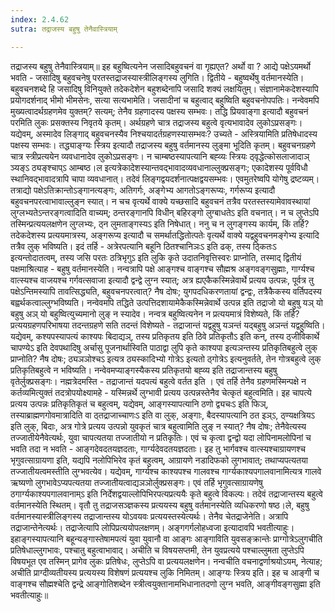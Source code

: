 ```yaml
---
index: 2.4.62
sutra: तद्राजस्य बहुषु तेनैवास्त्रियाम्

---
```

 तद्राजस्य बहुषु तेनैवास्त्रियाम्॥ इह बहुष्वित्यनेन जसादिबहुवचनं वा गृह्यएत? अर्थो वा ? आद्ये पक्षेऽयमर्थो भवति - जसादिषु बहुवचनेषु परतस्तद्राजस्यास्त्रीलिङ्गस्य लुगिति। द्वितीये - बहुष्वर्थेषु वर्तमानस्येति। बहुवचनशब्दे हि जसादिषु विनियुक्ते तदेकदेशेन बहुशब्देनापि जसादि शक्यं लक्षयितुम्। संज्ञानामेकदेशस्यापि प्रयोगदर्शनाद् भीमो भीमसेनः, सत्या सत्यभामेति। जसादीनां च बहुत्वाद् बहुष्विति बहुवचनोपपतिः। नन्वेवमपि मुख्यत्वादर्थग्रहणमेव युक्तम्? सत्यम्; तेनैव ग्रहणादस्य पक्षस्य सम्भवः। तद्धि प्रियवाङ्गा इत्यादौ बहुवचनं परमिति लुकः प्रसक्तस्य निवृतये कृतम्। अर्थग्रहणे चात्र तद्राजस्य बहुत्वे वृत्यभावादेव लुकोऽप्रसङ्गः। यद्येवम्, अस्मादेव लिङ्गाद् बहुवचनस्यैव निश्चयादर्तग्रहणस्यासम्भवः? उच्यते - अस्त्रियामिति प्रतिषेधादस्य पक्षस्य सम्भवः। तद्ध्याङ्ग्यः स्त्रिय इत्यादौ तद्राजस्य बहुषु वर्तमानस्य लुङ्मा भूदिति कृतम्। बहुवचनग्रहणे चात्र स्त्रीप्रत्ययेन व्यवधानादेव लुकोऽप्रसङ्गः। न चाम्बष्ठस्यापत्यानि बह्व्यः स्त्रियः ठ्वृद्धेत्कोसलाजादाञ् ञ्यङ्ऽ ठ्यङ्श्चाप्ऽ आम्बष्ठ।ल इत्यत्रेकादेशस्यान्तवद्भावादव्यवधानाल्लुक्प्रसङ्गः; एकादेशस्य पूर्वविधौ स्थानिवद्भावादत्रापि चापा व्यवधानात्। तदेवं लिङ्गद्वयदर्शनात्पक्षद्वयसम्भवः। एवमुतरेष्वपि योगेषु द्रष्टव्यम्। तत्राद्यो पक्षेऽतिक्रान्तोऽङ्गानत्यङ्गः, अतिगर्गः, अङ्गेभ्य आगतोऽङ्गरूप्यः, गर्गरूप्य इत्यादौ बहुवचनपरत्वाभावाल्लुङ्न स्यात्। न चच वृत्यर्थे वाक्ये यच्छसादि बहुवचनं तत्रैव परतस्तस्यामेवावस्थायां लुग्लभ्यतेऽन्तरङ्गत्वादिति वाच्यम्; ठन्तरङ्गानपि विधीन् बहिरङ्गो लुग्बाधतेऽ इति वचनात्। न च लुप्तेऽपि तस्मिन्प्रत्ययलक्षणेन लुग्लभ्यः, ठ्न लुमताङ्गस्यऽ इति निषेधात्। ननु च न लुगङ्गस्य कार्यम्, किं तर्हि? तदेकदेशस्य प्रत्ययमात्रस्य, अङ्गरूप्य इत्यादौ च समर्थातद्धितोत्पतेः वृत्यर्थे वाक्ये यद्वहुवचनमङ्गेभ्य इत्यादि तत्रैव लुक् भविष्यति। इदं तर्हि - अत्रेरपत्यानि बहूनि ठितश्चानिञःऽ इति ढक्, तस्य ठ्कितःऽ इत्यन्तोदातत्वम्, तस्य जसि परतः ठत्रिभृगुऽ इति लुकि कृते उदातनिवृत्तिस्वरः प्राप्नोति, तस्माद् द्वितीयं पक्षमाश्रित्याह - बहुषु वर्तमानस्येति। नन्वत्रापि पक्षे आङ्गश्च वाङ्गश्च सौह्मश्र अङ्गवङ्गसुह्माः, गार्ग्यश्च वात्स्यश्च वाजयश्च गर्गवत्सवाजा इत्यादौ द्वन्द्वे लुग्न स्यात्; अत्र ह्यएकैकस्मिन्नेवार्थे प्रत्यय उत्पन्नः, पूर्वत्र तु पक्षेऽन्तिमस्यापि तावत्सिद्ध्यति, बहुवचनपरत्वात्? नैष दोषः; युगपदधिकरणतायां द्वन्द्वः, तत्रैकैकस्य वर्तिपदस्य बह्वर्थकत्वाल्लुग्भविष्यति। नन्वेवमपि तद्धिते उत्पत्तिदशायामेकैकस्मिन्नेवार्थे उत्पन्न इति तद्राजो यो बहुषु यञ् यो बहुषु अञ् यो बहुष्वित्युच्यमानो लुङ् न स्यादेव। नन्वत्र बहुष्वित्यनेन न प्रत्ययमात्रं विशेष्यते, किं तर्हि? प्रत्ययग्रहणपरिभाषया तदन्तग्रहणे सति तदन्तं विशेष्यते - तद्राजान्तं यद्वहुषु यञन्तं यद्बहुषु अञन्तं यद्वहुष्विति। यद्येवम्, कश्यपस्यापत्यं काश्यपः बिदाद्यञ्, तस्य प्रतिकृतय इति ठिवे प्रतिकृतौऽ इति कन्, तस्य ठ्जीविकार्थे चापण्येऽ इति देवपथादिषु अर्चासु पूजनार्थास्विति पाठाद्वा लुपि कृते काश्यपा इत्यञन्तस्य प्रतिकृतिबहुत्वे लुक् प्राप्नोति? नैष दोषः; ठ्यञञोश्चऽ इत्यत्र ठ्यस्कादिभ्यो गोत्रेऽ इत्यतो ठ्गोत्रेऽ इत्यनुवर्तते, तेन गोत्रबहुत्वे लुक् प्रतिकृतिबहुत्वे न भविष्यति। नन्वेवमप्याङ्गस्यैकस्य प्रतिकृतयो बह्व्य इति तद्राजान्तस्य बहुषु वृतेर्लुक्प्रसङ्गः। नह्मत्रेदमस्ति - तद्राजान्तं यदपत्यं बहुत्वे वर्तत इति । एवं तर्हि तेनैव ग्रहणमस्मिन्पक्षे न कर्तव्यमित्युक्तं तदत्रोपयोक्ष्यामहे - यस्मिन्नर्थे लुग्भावी प्रत्यय उत्पन्नस्तेनैव चेत्कृतं बहुत्वमिति। इह चापत्ये प्रत्यय उत्पन्नः प्रतिकृतिकृतं च बहुत्वम्, यद्येवम्, आङ्गस्यापत्यानि ठणो द्व्यचःऽ इति फिञ्, तस्याब्राह्मणगोवमात्रादिति वा ठ्तद्राजाच्चाणःऽ इति वा लुक्, अङ्गाः, बैदस्यापत्यानि ठत इञ्ऽ, ठ्ण्यक्षत्रियऽ इति लुक्, बिदाः, अत्र गोत्रे प्रत्यय उत्पन्नो युवकृतं चात्र बहुत्वामिति लुङ् न स्यात्? नैष दोषः; तेनैवेत्यस्य तज्जातीयेनैवेत्यर्थः, युवा चापत्यतया तज्जातीयो न प्रतिकृतिः। एवं च कृत्वा द्वन्द्वो यदा लोपिनामलोपिनां च भवति तदा न भवति - आङ्गदेवदतयज्ञदताः, गार्ग्यदेवदतयज्ञदताः। इह तु भार्गवश्च वात्स्यश्चाग्रायणश्च भृगुवत्साग्रायणा इति, यद्यपि नलोपिभिरेव कृतं बहुत्वम्, आग्रायणे नडादिफको लुगभावात्; तथाप्यपत्यतया तज्जातीयत्वमस्तीति लुग्भवत्येव। यद्येवम्, गार्ग्यश्च काश्यपश्च गालवश्च गार्ग्यकाश्यपगालवानामित्यत्र गालवे ऋष्यणो लुगभावेऽप्यपत्यतया तज्जातीयत्वाद्यञञोर्लुक्प्रसङ्गः। एवं तर्हि भृगुवत्साग्रायणेषु ठगार्ग्यकाश्यपगालवानाम्ऽ इति निर्देशद्वयाल्लोपिभिरपत्यप्रत्ययैः कृते बहुत्वे विकल्पः। तदेवं तद्राजान्तस्य बहुत्वे वर्तमानस्येति स्थितम्। वृतौ तु तद्राजसञ्ज्ञकस्य प्रत्ययस्य बहुषु वर्तमानस्येति व्यधिकरणो षष्ठ।ले, बहुषु वर्तमानस्यास्त्रीलिङ्गस्य तद्राजान्तस्य योऽवयवः प्रत्ययस्तस्येत्यर्थः। तेनैव चेतद्राजेनेति। अत्रापि तद्राजान्तेनेत्यर्थः। तद्राजेत्यापि लोपिप्रत्ययोपलक्षणम्। अङ्गगर्गलोहध्वजा इत्यादावपि भवतीत्याहुः। इहाङ्गस्यापत्यानि बहून्यङ्गास्तेषामपत्यं युवा युवानौ वा आङ्गः आङ्गाविति युवसङ्क्रान्तेः प्राग्गोत्रेऽलुगचीति प्रतिषेधाल्लुगभावः, पश्चातु बहुत्वाभावाद्। अचीति च विषयसप्तमी, तेन युवप्रत्यये पश्चाल्लुमता लुप्तेऽपि विषयभूत एव तस्मिन् प्रागेव लुकः प्रतिषेधः, लुप्तेऽपि वा प्रत्ययलक्षणेन। नन्वचीति वचनाद्वर्णाश्रयोऽयम्, नेत्याह; अचीति प्राग्दीव्यतीयस्य प्रत्ययस्य विशेषणं प्रत्ययश्च लुकि निमितम्। आङ्ग्यः स्त्रिय इति। इह च आङ्गी च वाङ्गश्च सौह्मश्चेति द्वन्द्रे आङ्गोतिशब्देन स्त्रीत्वयुक्तानामभिधानातदणो लुग्न भवति, आङ्गीवङ्गसुह्मा इति भवतीत्याहुः॥